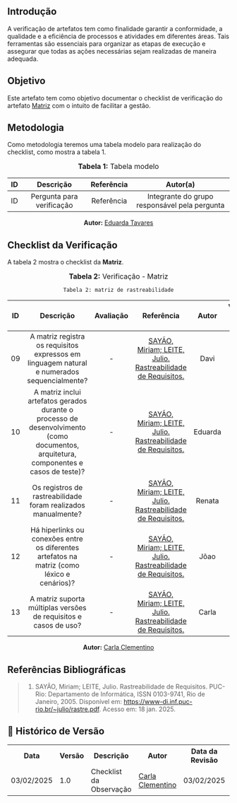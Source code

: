 ## Introdução
A verificação de artefatos tem como finalidade garantir a conformidade, a qualidade e a eficiência de processos e atividades em diferentes áreas. Tais ferramentas são essenciais para organizar as etapas de execução e assegurar que todas as ações necessárias sejam realizadas de maneira adequada.

## Objetivo
Este artefato tem como objetivo documentar o checklist de verificação do artefato [Matriz](../../Rastreabilidade/Matriz.md.md) com o intuito de facilitar a gestão.

## Metodologia
Como metodologia teremos uma tabela modelo para realização do checklist, como mostra a tabela 1.

<center>
<font size="3"><b>Tabela 1:</b> Tabela modelo </font>

|  ID   |         Descrição         | Referência |                   Autor(a)                    |
| :---: | :-----------------------: | :--------: | :-------------------------------------------: |
|  ID   | Pergunta para verificação | Referência | Integrante do grupo responsável pela pergunta |

<p align="center"><b>Autor:</b> <a href="https://github.com/erteduarda">Eduarda Tavares</a></p>     
</center>

## Checklist da Verificação
A tabela 2 mostra o checklist da **Matriz**.

<center>
<font size="3"><b>Tabela 2:</b> Verificação - Matriz </font>


    Tabela 2: matriz de rastreabilidade
|  ID   |                                                  Descrição                                                  | Avaliação |                                                                   Referência                                                                   | Autor | Versão - Data - Hora |
| :---: | :---------------------------------------------------------------------------------------------------------: | :-------: | :--------------------------------------------------------------------------------------------------------------------------------------------: |:--------: | :--------: |
| 09 | A matriz registra os requisitos expressos em linguagem natural e numerados sequencialmente? | - | [SAYÃO, Miriam; LEITE, Julio. Rastreabilidade de Requisitos.](../../assets/images/insp1.png) | Davi |
| 10 | A matriz inclui artefatos gerados durante o processo de desenvolvimento (como documentos, arquitetura, componentes e casos de teste)? | - | [SAYÃO, Miriam; LEITE, Julio. Rastreabilidade de Requisitos.](../../assets/images/insp2.png) |  Eduarda |
| 11 | Os registros de rastreabilidade foram realizados manualmente? | - | [SAYÃO, Miriam; LEITE, Julio. Rastreabilidade de Requisitos.](../../assets/images/insp3.png) | Renata |
| 12 | Há hiperlinks ou conexões entre os diferentes artefatos na matriz (como léxico e cenários)? | - | [SAYÃO, Miriam; LEITE, Julio. Rastreabilidade de Requisitos.](../../assets/images/insp4.png) | Jõao |
| 13 | A matriz suporta múltiplas versões de requisitos e casos de uso? | - |[SAYÃO, Miriam; LEITE, Julio. Rastreabilidade de Requisitos.](../../assets/images/insp5.png) | Carla | 

<b>Autor:</b> <a href="https://github.com/ccarlaa">Carla Clementino</a>

</center>

## Referências Bibliográficas

> 1. SAYÃO, Miriam; LEITE, Julio. Rastreabilidade de Requisitos. PUC-Rio: Departamento de Informática, ISSN 0103-9741, Rio de Janeiro, 2005. Disponível em: https://www-di.inf.puc-rio.br/~julio/rastre.pdf. Acesso em: 18 jan. 2025.

## :round_pushpin: Histórico de Versão 

<div align="center">
    <table>
        <tr>
            <th>Data</th>
            <th>Versão</th>
            <th>Descrição</th>
            <th>Autor</th>
            <th>Data da Revisão</th>
            <th>Revisor</th>
        </tr>
        <tr>
            <td>03/02/2025</td>
            <td>1.0</td>
            <td>Checklist da Observação</td>
            <td><a href="https://github.com/ccarlaa">Carla Clementino</a></td>
            <td>03/02/2025</td>
            <td><a href="https://github.com/erteduarda">Eduarda</a></td>
        </tr>
    </table>
</div>

